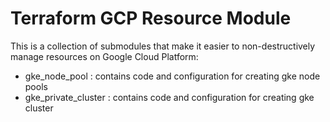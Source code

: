 # Terraform GCP Resource Module 

This is a collection of submodules that make it easier to non-destructively manage resources on Google Cloud Platform:

- gke_node_pool : contains code and configuration for creating gke node pools
- gke_private_cluster : contains code and configuration for creating gke cluster